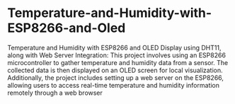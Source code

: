 # Temperature-and-Humidity-with-ESP8266-and-Oled
Temperature and Humidity with ESP8266 and OLED Display using DHT11, along with Web Server Integration: This project involves using an ESP8266 microcontroller to gather temperature and humidity data from a sensor. The collected data is then displayed on an OLED screen for local visualization. Additionally, the project includes setting up a web server on the ESP8266, allowing users to access real-time temperature and humidity information remotely through a web browser
